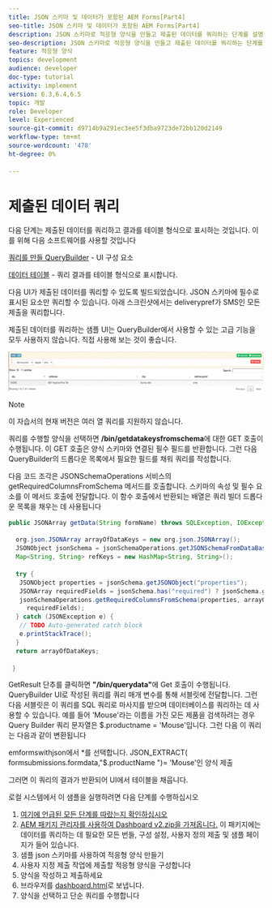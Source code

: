 ```yaml
---
title: JSON 스키마 및 데이터가 포함된 AEM Forms[Part4]
seo-title: JSON 스키마 및 데이터가 포함된 AEM Forms[Part4]
description: JSON 스키마로 적응형 양식을 만들고 제출된 데이터를 쿼리하는 단계를 설명하는 여러 부분 자습서입니다.
seo-description: JSON 스키마로 적응형 양식을 만들고 제출된 데이터를 쿼리하는 단계를 설명하는 여러 부분 자습서입니다.
feature: 적응형 양식
topics: development
audience: developer
doc-type: tutorial
activity: implement
version: 6.3,6.4,6.5
topic: 개발
role: Developer
level: Experienced
source-git-commit: d9714b9a291ec3ee5f3dba9723de72bb120d2149
workflow-type: tm+mt
source-wordcount: '478'
ht-degree: 0%

---
```



# 제출된 데이터 쿼리


다음 단계는 제출된 데이터를 쿼리하고 결과를 테이블 형식으로 표시하는 것입니다. 이를 위해 다음 소프트웨어를 사용할 것입니다

[쿼리를 만들 QueryBuilder](https://querybuilder.js.org/)  - UI 구성 요소

[데이터 테이블](https://datatables.net/) - 쿼리 결과를 테이블 형식으로 표시합니다.

다음 UI가 제출된 데이터를 쿼리할 수 있도록 빌드되었습니다. JSON 스키마에 필수로 표시된 요소만 쿼리할 수 있습니다. 아래 스크린샷에서는 deliverypref가 SMS인 모든 제출을 쿼리합니다.

제출된 데이터를 쿼리하는 샘플 UI는 QueryBuilder에서 사용할 수 있는 고급 기능을 모두 사용하지 않습니다. 직접 사용해 보는 것이 좋습니다.

![querybuilder](assets/querybuilderui.gif)

>[!NOTE]
>
>이 자습서의 현재 버전은 여러 열 쿼리를 지원하지 않습니다.

쿼리를 수행할 양식을 선택하면 **/bin/getdatakeysfromschema**&#x200B;에 대한 GET 호출이 수행됩니다. 이 GET 호출은 양식 스키마와 연결된 필수 필드를 반환합니다. 그런 다음 QueryBuilder의 드롭다운 목록에서 필요한 필드를 채워 쿼리를 작성합니다.

다음 코드 조각은 JSONSchemaOperations 서비스의 getRequiredColumnsFromSchema 메서드를 호출합니다. 스키마의 속성 및 필수 요소를 이 메서드 호출에 전달합니다. 이 함수 호출에서 반환되는 배열은 쿼리 빌더 드롭다운 목록을 채우는 데 사용됩니다

```java
public JSONArray getData(String formName) throws SQLException, IOException {

  org.json.JSONArray arrayOfDataKeys = new org.json.JSONArray();
  JSONObject jsonSchema = jsonSchemaOperations.getJSONSchemaFromDataBase(formName);
  Map<String, String> refKeys = new HashMap<String, String>();

  try {
   JSONObject properties = jsonSchema.getJSONObject("properties");
   JSONArray requiredFields = jsonSchema.has("required") ? jsonSchema.getJSONArray("required") : null;
   jsonSchemaOperations.getRequiredColumnsFromSchema(properties, arrayOfDataKeys, "", jsonSchema, refKeys,
     requiredFields);
  } catch (JSONException e) {
   // TODO Auto-generated catch block
   e.printStackTrace();
  }
  return arrayOfDataKeys;

 }
```

GetResult 단추를 클릭하면 **&quot;/bin/querydata&quot;**&#x200B;에 Get 호출이 수행됩니다. QueryBuilder UI로 작성된 쿼리를 쿼리 매개 변수를 통해 서블릿에 전달합니다. 그런 다음 서블릿은 이 쿼리를 SQL 쿼리로 마사지를 받으며 데이터베이스를 쿼리하는 데 사용할 수 있습니다. 예를 들어 &#39;Mouse&#39;라는 이름을 가진 모든 제품을 검색하려는 경우 Query Builder 쿼리 문자열은 $.productname = &#39;Mouse&#39;입니다. 그런 다음 이 쿼리는 다음과 같이 변환됩니다

emformswithjson에서 *를 선택합니다.  JSON_EXTRACT( formsubmissions.formdata,&quot;$.productName &quot;)= &#39;Mouse&#39;인 양식 제출

그러면 이 쿼리의 결과가 반환되어 UI에서 테이블을 채웁니다.

로컬 시스템에서 이 샘플을 실행하려면 다음 단계를 수행하십시오

1. [여기에 언급된 모든 단계를 따랐는지 확인하십시오](part2.md)
1. [AEM 패키지 관리자를 사용하여 Dashboard v2.zip을 가져옵니다.](assets/dashboardv2.zip) 이 패키지에는 데이터를 쿼리하는 데 필요한 모든 번들, 구성 설정, 사용자 정의 제출 및 샘플 페이지가 들어 있습니다.
1. 샘플 json 스키마를 사용하여 적응형 양식 만들기
1. 사용자 지정 제출 작업에 제출할 적응형 양식을 구성합니다
1. 양식을 작성하고 제출하세요
1. 브라우저를 [dashboard.html](http://localhost:4502/content/AemForms/dashboard.html)로 보냅니다.
1. 양식을 선택하고 단순 쿼리를 수행합니다

